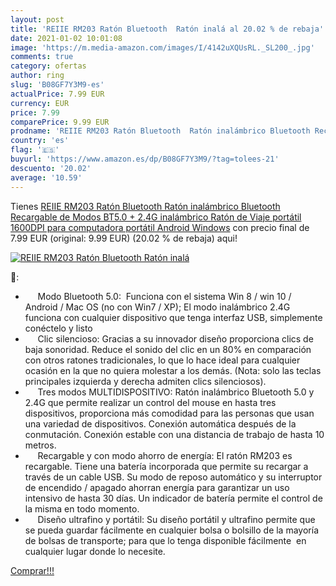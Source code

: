 ```yaml
---
layout: post
title: 'REIIE RM203 Ratón Bluetooth  Ratón inalá al 20.02 % de rebaja'
date: 2021-01-02 10:01:08
image: 'https://m.media-amazon.com/images/I/4142uXQUsRL._SL200_.jpg'
comments: true
category: ofertas
author: ring
slug: 'B08GF7Y3M9-es'
actualPrice: 7.99 EUR
currency: EUR
price: 7.99
comparePrice: 9.99 EUR
prodname: 'REIIE RM203 Ratón Bluetooth  Ratón inalámbrico Bluetooth Recargable de Modos  BT5.0 + 2.4G inalámbrico   Ratón de Viaje portátil 1600DPI para computadora portátil  Android  Windows'
country: 'es'
flag: '🇪🇸'
buyurl: 'https://www.amazon.es/dp/B08GF7Y3M9/?tag=tolees-21'
descuento: '20.02'
average: '10.59'
---
```


Tienes [REIIE RM203 Ratón Bluetooth  Ratón inalámbrico Bluetooth Recargable de Modos  BT5.0 + 2.4G inalámbrico   Ratón de Viaje portátil 1600DPI para computadora portátil  Android  Windows](https://www.amazon.es/dp/B08GF7Y3M9/?tag=tolees-21) con precio final de  7.99 EUR (original: 9.99 EUR) (20.02 %  de rebaja) aqui!

[![REIIE RM203 Ratón Bluetooth  Ratón inalá](https://m.media-amazon.com/images/I/4142uXQUsRL._SL200_.jpg)](https://www.amazon.es/dp/B08GF7Y3M9/?tag=tolees-21)

🔎:

-      Modo Bluetooth 5.0:  Funciona con el sistema Win 8 / win 10 / Android / Mac OS (no con Win7 / XP); El modo inalámbrico 2.4G funciona con cualquier dispositivo que tenga interfaz USB, simplemente conéctelo y listo
-      Clic silencioso: Gracias a su innovador diseño proporciona clics de baja sonoridad. Reduce el sonido del clic en un 80% en comparación con otros ratones tradicionales, lo que lo hace ideal para cualquier ocasión en la que no quiera molestar a los demás. (Nota: solo las teclas principales izquierda y derecha admiten clics silenciosos).
-      Tres modos MULTIDISPOSITIVO: Ratón inalámbrico Bluetooth 5.0 y 2.4G que permite realizar un control del mouse en hasta tres dispositivos, proporciona más comodidad para las personas que usan una variedad de dispositivos. Conexión automática después de la conmutación. Conexión estable con una distancia de trabajo de hasta 10 metros.
-      Recargable y con modo ahorro de energía: El ratón RM203 es recargable. Tiene una batería incorporada que permite su recargar a través de un cable USB. Su modo de reposo automático y su interruptor de encendido / apagado ahorran energía para garantizar un uso intensivo de hasta 30 días. Un indicador de batería permite el control de la misma en todo momento.
-      Diseño ultrafino y portátil: Su diseño portátil y ultrafino permite que se pueda guardar fácilmente en cualquier bolsa o bolsillo de la mayoría de bolsas de transporte; para que lo tenga disponible fácilmente  en cualquier lugar donde lo necesite.

[Comprar!!!](https://www.amazon.es/dp/B08GF7Y3M9/?tag=tolees-21)
